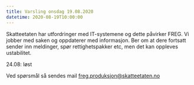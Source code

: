 ```yaml
---
title: Varsling onsdag 19.08.2020
datetime: 2020-08-19T10:00:00
---
```

Skatteetaten har utfordringer med IT-systemene og dette påvirker FREG. Vi jobber med saken og oppdaterer med informasjon.
Ber om at dere fortsatt sender inn meldinger, spør rettighetspakker etc, men det kan oppleves ustabilitet.

24.08: løst

Ved spørsmål så sendes mail freg.produksjon@skatteetaten.no
